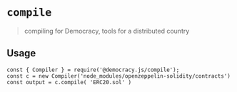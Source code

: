 # `compile`

> compiling for Democracy, tools for a distributed country

## Usage

```
const { Compiler } = require('@democracy.js/compile');
const c = new Compiler('node_modules/openzeppelin-solidity/contracts')
const output = c.compile( 'ERC20.sol' )

```
